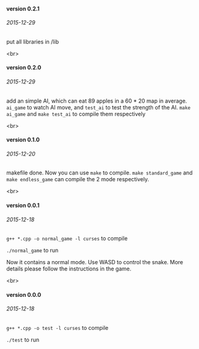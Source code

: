 #### version 0.2.1
###### 2015-12-29

put all libraries in /lib

<br\>
#### version 0.2.0
###### 2015-12-29

add an simple AI, which can eat 89 apples in a 60 * 20 map in average.
`ai_game` to watch AI move, and `test_ai` to test the strength of the AI.
`make ai_game` and `make test_ai` to compile them respectively

<br\>
#### version 0.1.0
###### 2015-12-20

makefile done. Now you can use `make` to compile.
`make standard_game` and `make endless_game` can compile the 2 mode respectively.

<br\>
#### version 0.0.1
###### 2015-12-18
`g++ *.cpp -o normal_game -l curses` to compile

`./normal_game` to run

Now it contains a normal mode. Use WASD to control the snake. More details please follow the instructions in the game.

<br\>
#### version 0.0.0
###### 2015-12-18
`g++ *.cpp -o test -l curses` to compile

`./test` to run